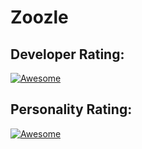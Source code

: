 # Zoozle

## Developer Rating:
[![Awesome](https://awesome.re/badge.svg)](https://awesome.re)

## Personality Rating:
[![Awesome](https://awesome.re/badge.svg)](https://awesome.re)

